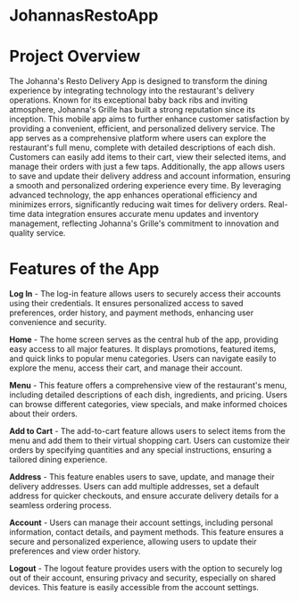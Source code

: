 # JohannasRestoApp

# Project Overview
The Johanna's Resto Delivery App is designed to transform the dining experience by integrating technology into the restaurant's delivery operations. Known for its exceptional baby back ribs and inviting atmosphere, Johanna's Grille has built a strong reputation since its inception. This mobile app aims to further enhance customer satisfaction by providing a convenient, efficient, and personalized delivery service.
The app serves as a comprehensive platform where users can explore the restaurant's full menu, complete with detailed descriptions of each dish. Customers can easily add items to their cart, view their selected items, and manage their orders with just a few taps. Additionally, the app allows users to save and update their delivery address and account information, ensuring a smooth and personalized ordering experience every time.
By leveraging advanced technology, the app enhances operational efficiency and minimizes errors, significantly reducing wait times for delivery orders. Real-time data integration ensures accurate menu updates and inventory management, reflecting Johanna's Grille's commitment to innovation and quality service.

# Features of the App

**Log In** - The log-in feature allows users to securely access their accounts using their credentials. It ensures personalized access to saved preferences, order history, and payment methods, enhancing user convenience and security.

**Home** - The home screen serves as the central hub of the app, providing easy access to all major features. It displays promotions, featured items, and quick links to popular menu categories. Users can navigate easily to explore the menu, access their cart, and manage their account.

**Menu** - This feature offers a comprehensive view of the restaurant's menu, including detailed descriptions of each dish, ingredients, and pricing. Users can browse different categories, view specials, and make informed choices about their orders.

**Add to Cart** - The add-to-cart feature allows users to select items from the menu and add them to their virtual shopping cart. Users can customize their orders by specifying quantities and any special instructions, ensuring a tailored dining experience.

**Address** - This feature enables users to save, update, and manage their delivery addresses. Users can add multiple addresses, set a default address for quicker checkouts, and ensure accurate delivery details for a seamless ordering process.

**Account** - Users can manage their account settings, including personal information, contact details, and payment methods. This feature ensures a secure and personalized experience, allowing users to update their preferences and view order history.

**Logout** - The logout feature provides users with the option to securely log out of their account, ensuring privacy and security, especially on shared devices. This feature is easily accessible from the account settings.
